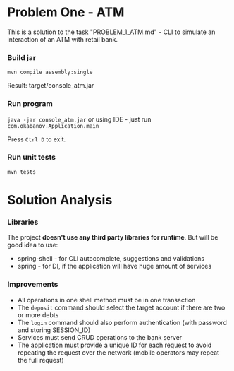 Problem One - ATM
=================
This is a solution to the task "PROBLEM_1_ATM.md" - CLI  to simulate an interaction of an ATM with retail bank.

### Build jar
`mvn compile assembly:single`

Result: target/console_atm.jar

### Run program
`java -jar console_atm.jar` or using IDE - just run `com.okabanov.Application.main`

Press `Ctrl D` to exit.

### Run unit tests
`mvn tests`

Solution Analysis
=================
### Libraries
The project **doesn't use any third party libraries for runtime**. But will be good idea to use:
* spring-shell - for CLI autocomplete, suggestions and validations
* spring - for DI, if the application will have huge amount of services

### Improvements
* All operations in one shell method must be in one transaction
* The `deposit` command should select the target account if there are two or more debts
* The `login` command should also perform authentication (with password and storing SESSION_ID)
* Services must send CRUD operations to the bank server
* The application must provide a unique ID for each request to avoid repeating the request over the network (mobile operators may repeat the full request)